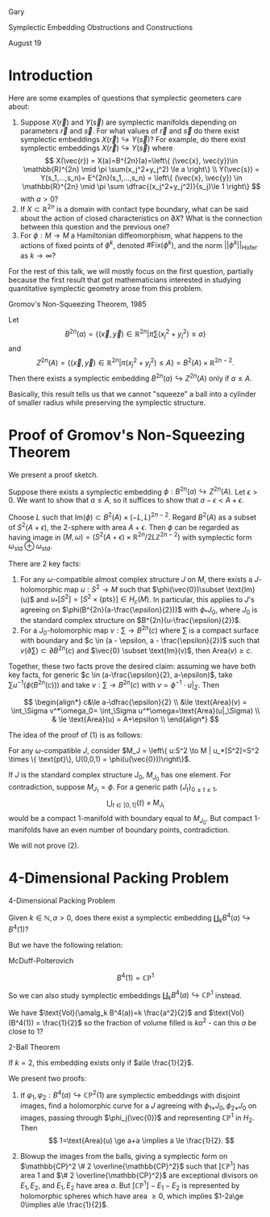 <link href="../whirlwind.css" rel="stylesheet">

<whirlheader>
    <p>Gary</p>
    <p>Symplectic Embedding Obstructions and Constructions</p>
    <p>August 19</p>
</whirlheader>

# Introduction

Here are some examples of questions that symplectic geometers care about:
1. Suppose $X(\vec{r})$ and $Y(\vec{s})$ are symplectic manifolds depending on parameters $\vec{r}$ and $\vec{s}$. For what values of $\vec{r}$ and $\vec{s}$ do there exist symplectic embeddings $X(\vec{r})\hookrightarrow Y(\vec{s})$?  For example, do there exist symplectic embeddings $X(\vec{r})\hookrightarrow Y(\vec{s})$ where 
    $$
    X(\vec{r}) = X(a)=B^{2n}(a)=\left\{ (\vec{x}, \vec{y})\in \mathbb{R}^{2n} \mid \pi \sum(x_j^2+y_j^2) \le a \right\} \\
    Y(\vec{s}) = Y(s_1,...,s_n)= E^{2n}(s_1,...,s_n) = \left\{ (\vec{x}, \vec{y}) \in \mathbb{R}^{2n} \mid \pi \sum \dfrac{(x_j^2+y_j^2)}{s_j}\le 1 \right\}
    $$
    with $a>0$?
2. If $X\subset \mathbb{R}^{2n}$ is a domain with contact type boundary, what can be said about the action of closed characteristics on $\partial X$? What is the connection between this question and the previous one? 
3. For $\phi: M\to M$ a Hamiltonian diffeomorphism, what happens to the actions of fixed points of $\phi^k$, denoted $\# \text{Fix}\left(\phi^k\right)$, and the norm $||\phi^k||_{\text{Hofer}}$ as $k\to \infty$?

For the rest of this talk, we will mostly focus on the first question, partially because the first result that got mathematicians interested in studying quantitative symplectic geometry arose from this problem.

<theorem>
<src>Gromov's Non-Squeezing Theorem, 1985</src>

Let
$$
B^{2n}(a) = \left\{ (\vec{x}, \vec{y}) \in \mathbb{R}^{2n} | \pi \sum (x_j^2+y_j^2) \le a\right\}
$$
and 
$$
Z^{2n}(A) = \left\{ (\vec{x}, \vec{y}) \in \mathbb{R}^{2n} | \pi(x_j^2+y_j^2) \le A \right\}=B^2(A) \times \mathbb{R}^{2n-2}.
$$
Then there exists a symplectic embedding $B^{2n}(a) \hookrightarrow Z^{2n}(A)$ only if $a\le A$.

</theorem>

Basically, this result tells us that we cannot "squeeze" a ball into a cylinder of smaller radius while preserving the symplectic structure.

# Proof of Gromov's Non-Squeezing Theorem

We present a proof sketch.

Suppose there exists a symplectic embedding $\phi: B^{2n}(a) \hookrightarrow Z^{2n}(A)$. Let $\epsilon >0$. We want to show that $a\le A$, so it suffices to show that $a-\epsilon < A+\epsilon$. 

Choose $L$ such that $\text{Im}(\phi) \subset B^2(A)\times (-L,L)^{2n-2}$. Regard $B^2(A)$ as a subset of $S^2(A+\epsilon)$, the 2-sphere with area $A+\epsilon$. Then $\phi$ can be regarded as having image in $(M, \omega)=(S^2(A+\epsilon)\times \mathbb{R}^{2n}/2L\mathbb{Z}^{2n-2})$ with symplectic form $\omega_{\text{std}}\oplus \omega_{\text{std}}$.

There are 2 key facts:

1. For any $\omega$-compatible almost complex structure $J$ on $M$, there exists a $J$-holomorphic map $u:S^2 \to M$ such that $\phi(\vec{0})\subset \text{Im}(u)$ and $u_*[S^2]=[S^2\times \{\text{pts}\}] \in H_c(M)$. In particular, this applies to $J$'s agreeing on $\phi(B^{2n}(a-\frac{\epsilon}{2}))$ with $\phi_*J_0$, where $J_0$ is the standard complex structure on $B^{2n}(u-\frac{\epsilon}{2})$. 
2. For a $J_0$-holomorphic map $v: \sum \to B^{2n}(c)$ where $\sum$ is a compact surface with boundary and $c \in (a - \epsilon, a - \frac{\epsilon}{2})$ such that $v(\partial \sum) \subset \partial B^{2n}(c)$ and $\vec{0} \subset \text{Im}(v)$, then $\text{Area}(v) \ge c$.

Together, these two facts prove the desired claim: assuming we have both key facts, for generic $c \in (a-\frac{\epsilon}{2}, a-\epsilon)$, take $\sum u^{-1}(\phi(B^{2n}(c)))$ and take $v:\sum \to B^{2n}(c)$ with $v= \phi^{-1} \cdot u|_\Sigma$. Then

$$
\begin{align*}
c&\le a-\dfrac{\epsilon}{2} \\
&\le \text{Area}(v) = \int_\Sigma v^*\omega_0= \int_\Sigma u^*\omega=\text{Area}(u|_\Sigma) \\
& \le \text{Area}(u) = A+\epsilon \\
\end{align*}
$$

The idea of the proof of $(1)$ is as follows:

<proof>

For any $\omega$-compatible $J$, consider $M_J = \left\{ u:S^2 \to M | u_*[S^2]=S^2 \times \{ \text{pt}\}, U(0,0,1) = \phi(u(\vec{0}))\right\}$.

If $J$ is the standard complex structure $J_0$, $M_{J_0}$ has one element. For contradiction, suppose $M_{J_1} = \phi$. For a generic path $\{J_t\}_{0\le t \le 1}$, 
$$
\bigcup_{t\in [0,1]} \{t\}\times M_{J_t}
$$
would be a compact 1-manifold with boundary equal to $M_{J_0}$. But compact 1-manifolds have an even number of boundary points, contradiction.

</proof>

We will not prove $(2)$.

# 4-Dimensional Packing Problem 

<problem>
<src>4-Dimensional Packing Problem</src>

Given $k\in \mathbb{N}, a>0$, does there exist a symplectic embedding $\amalg_k B^4(a) \hookrightarrow B^4(1)$?

</problem>

But we have the following relation:

<proposition>
<src>McDuff-Polterovich</src>

$$
B^4(1) = \mathbb{CP}^1
$$

</proposition>

So we can also study symplectic embeddings $\amalg_k B^4(a) \hookrightarrow \mathbb{CP}^1$ instead.

We have $\text{Vol}(\amalg_k B^4(a))=k \frac{a^2}{2}$ and $\text{Vol}(B^4(1)) = \frac{1}{2}$ so the fraction of volume filled is $ka^2$ - can this $a$ be close to $1$?

<theorem>
<src>2-Ball Theorem</src>

If $k=2$, this embedding exists only if $a\le \frac{1}{2}$.

</theorem>

We present two proofs: 

<proof>

1. If $\varphi_1, \varphi_2: B^{4}(a)\hookrightarrow \mathbb{CP}^{2}(1)$ are symplectic embeddings with disjoint images, find a holomorphic curve for a $J$ agreeing with $\phi_{1*}J_0, \phi_{2*} J_0$ on images, passing through $\phi_j(\vec{0})$ and representing $\mathbb{CP}^1$ in $H_2$. Then
$$
1=\text{Area}(u) \ge a+a \implies a \le \frac{1}{2}.
$$

2. Blowup the images from the balls, giving a symplectic form on $\mathbb{CP}^2 \# 2 \overline{\mathbb{CP}^2}$ such that $[\mathbb{CP}^1]$ has area $1$ and $\# 2 \overline{\mathbb{CP}^2}$ are exceptional divisors on $E_1,E_2$, and $E_1, E_2$ have area $a$. But $[\mathbb{CP}^1]-E_1-E_2$ is represented by holomorphic spheres which have area $\ge 0$, which implies $1-2a\ge 0\implies a\le \frac{1}{2}$.

</proof>